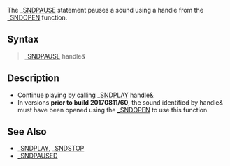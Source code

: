 The [_SNDPAUSE](_SNDPAUSE) statement pauses a sound using a handle from the [_SNDOPEN](_SNDOPEN) function.


## Syntax

>  [_SNDPAUSE](_SNDPAUSE) handle&


## Description

* Continue playing by calling [_SNDPLAY](_SNDPLAY) handle&
* In versions **prior to build 20170811/60**, the sound identified by handle& must have been opened using the [_SNDOPEN](_SNDOPEN) to use this function.


## See Also

* [_SNDPLAY](_SNDPLAY), [_SNDSTOP](_SNDSTOP)
* [_SNDPAUSED](_SNDPAUSED)




